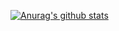 [![Anurag's github stats](https://github-readme-stats.vercel.app/api?username=AdriAlvarez00&theme=dracula)](https://github.com/anuraghazra/github-readme-stats)
